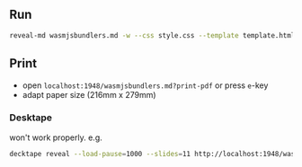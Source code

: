 
## Run

```bash
reveal-md wasmjsbundlers.md -w --css style.css --template template.html
```

## Print

* open `localhost:1948/wasmjsbundlers.md?print-pdf` or press `e`-key
* adapt paper size (216mm x 279mm)

### Desktape

won't work properly. e.g.

```bash
decktape reveal --load-pause=1000 --slides=11 http://localhost:1948/wasmjsbundlers.md\#/ ./out.pdf
```
